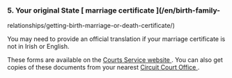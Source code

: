 ###  5\. Your original State [ marriage certificate ](/en/birth-family-
relationships/getting-birth-marriage-or-death-certificate/)

You may need to provide an official translation if your marriage certificate
is not in Irish or English.

These forms are available on the [ Courts Service website
](https://www.courts.ie/divorce) . You can also get copies of these documents
from your nearest [ Circuit Court Office
](http://www.courts.ie/offices.nsf/WebCObyJurisdiction?OpenView&Start=1&Count=30&Expand=3)
.
